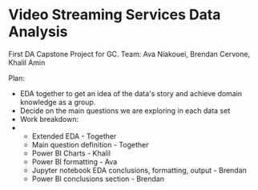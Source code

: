 # Video Streaming Services Data Analysis
First DA Capstone Project for GC. Team: Ava Niakouei, Brendan Cervone, Khalil Amin

Plan:
- EDA together to get an idea of the data's story and achieve domain knowledge as a group.
- Decide on the main questions we are exploring in each data set
- Work breakdown:
-   - Extended EDA - Together
    - Main question definition - Together
    - Power BI Charts - Khalil
    - Power BI formatting - Ava
    - Jupyter notebook EDA conclusions, formatting, output - Brendan
    - Power BI conclusions section - Brendan



